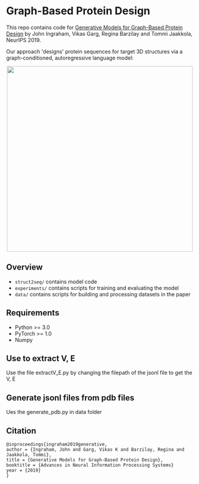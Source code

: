 # Graph-Based Protein Design

This repo contains code for [Generative Models for Graph-Based Protein Design](https://papers.nips.cc/paper/9711-generative-models-for-graph-based-protein-design) by John Ingraham, Vikas Garg, Regina Barzilay and Tommi Jaakkola, NeurIPS 2019.

Our approach 'designs' protein sequences for target 3D structures via a graph-conditioned, autoregressive language model:
<p align="center"><img src="data/scheme.png" width="500"></p>


## Overview
* `struct2seq/` contains model code
* `experiments/` contains scripts for training and evaluating the model
* `data/` contains scripts for building and processing datasets in the paper

## Requirements
* Python >= 3.0
* PyTorch >= 1.0
* Numpy


## Use to extract V, E
Use the file extractV_E.py by changing the filepath of the jsonl file to get the V, E

## Generate jsonl files from pdb files
Ues the generate_pdb.py in data folder

## Citation
```
@inproceedings{ingraham2019generative,
author = {Ingraham, John and Garg, Vikas K and Barzilay, Regina and Jaakkola, Tommi},
title = {Generative Models for Graph-Based Protein Design},
booktitle = {Advances in Neural Information Processing Systems}
year = {2019}
}
```
